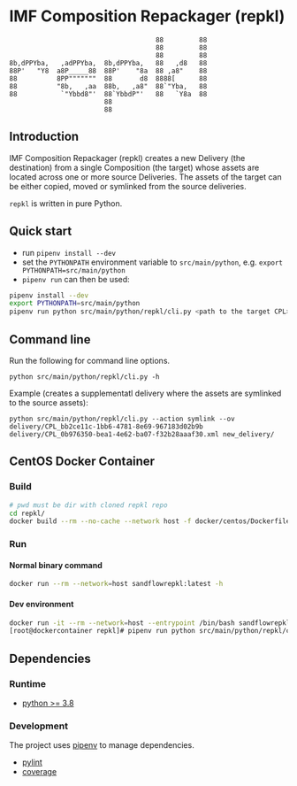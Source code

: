 # IMF Composition Repackager (repkl)

                                         88         88
                                         88         88
                                         88         88
    8b,dPPYba,   ,adPPYba,  8b,dPPYba,   88   ,d8   88
    88P'   "Y8  a8P_____88  88P'    "8a  88 ,a8"    88
    88          8PP"""""""  88       d8  8888[      88
    88          "8b,   ,aa  88b,   ,a8"  88`"Yba,   88
    88           `"Ybbd8"'  88`YbbdP"'   88   `Y8a  88
                            88
                            88

## Introduction

IMF Composition Repackager (repkl) creates a new Delivery (the destination) from
a single Composition (the target) whose assets are located across one or more
source Deliveries. The assets of the target can be either copied, moved or
symlinked from the source deliveries.

`repkl` is written in pure Python.

## Quick start

* run `pipenv install --dev`
* set the `PYTHONPATH` environment variable to `src/main/python`, e.g. `export PYTHONPATH=src/main/python`
* `pipenv run` can then be used:

```sh
pipenv install --dev
export PYTHONPATH=src/main/python
pipenv run python src/main/python/repkl/cli.py <path to the target CPL> <path to the destination directory>
```

## Command line

Run the following for command line options.

`python src/main/python/repkl/cli.py -h`

Example (creates a supplementatl delivery where the assets are symlinked to the source assets):

`python src/main/python/repkl/cli.py --action symlink --ov delivery/CPL_bb2ce11c-1bb6-4781-8e69-967183d02b9b delivery/CPL_0b976350-bea1-4e62-ba07-f32b28aaaf30.xml new_delivery/`

## CentOS Docker Container 

### Build

```sh
# pwd must be dir with cloned repkl repo
cd repkl/ 
docker build --rm --no-cache --network host -f docker/centos/Dockerfile -t sandflowrepkl:latest .
```

### Run

#### Normal binary command
```sh
docker run --rm --network=host sandflowrepkl:latest -h
```

#### Dev environment
```sh
docker run -it --rm --network=host --entrypoint /bin/bash sandflowrepkl:latest
[root@dockercontainer repkl]# pipenv run python src/main/python/repkl/cli.py -h

```
## Dependencies

### Runtime

* [python >= 3.8](https://python.org)

### Development

The project uses [pipenv](https://pypi.org/project/pipenv/) to manage dependencies.

* [pylint](https://pypi.org/project/pylint/)
* [coverage](https://pypi.org/project/coverage/)
